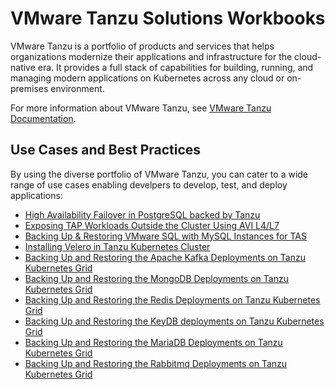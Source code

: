 # VMware Tanzu Solutions Workbooks

VMware Tanzu is a portfolio of products and services that helps organizations modernize their applications and infrastructure for the cloud-native era. It provides a full stack of capabilities for building, running, and managing modern applications on Kubernetes across any cloud or on-premises environment.

For more information about VMware Tanzu, see [VMware Tanzu Documentation](https://docs.vmware.com/en/VMware-Tanzu/index.html).

## Use Cases and Best Practices

By using the diverse portfolio of VMware Tanzu, you can cater to a wide range of use cases enabling develpers to develop, test, and deploy applications:

- [High Availability Failover in PostgreSQL backed by Tanzu](./postgres-sql.md)
- [Exposing TAP Workloads Outside the Cluster Using AVI L4/L7](../solution-workbooks/tap-workloads-avi-l4-l7.md)
- [Backing Up & Restoring VMware SQL with MySQL Instances for TAS](../solution-workbooks/backup-vmwaresql-tas.md)
- [Installing Velero in Tanzu Kubernetes Cluster](../solution-workbooks/velero-with-restic.md)
- [Backing Up and Restoring the Apache Kafka Deployments on Tanzu Kubernetes Grid](../solution-workbooks/kafka-backup.md)
- [Backing Up and Restoring the MongoDB Deployments on Tanzu Kubernetes Grid](../solution-workbooks/mongodb-backup.md)
- [Backing Up and Restoring the Redis Deployments on Tanzu Kubernetes Grid](../solution-workbooks/redis-backup.md)
- [Backing Up and Restoring the KeyDB deployments on Tanzu Kubernetes Grid](../solution-workbooks/keydb-backup.md)
- [Backing Up and Restoring the MariaDB Deployments on Tanzu Kubernetes Grid](../solution-workbooks/mariadb-backup.md)
- [Backing Up and Restoring the Rabbitmq Deployments on Tanzu Kubernetes Grid](../solution-workbooks/rabbitmq-backup.md)

